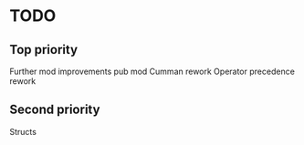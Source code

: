 ﻿# TODO

## Top priority
Further mod improvements
pub mod
Cumman rework
Operator precedence rework

## Second priority
Structs
